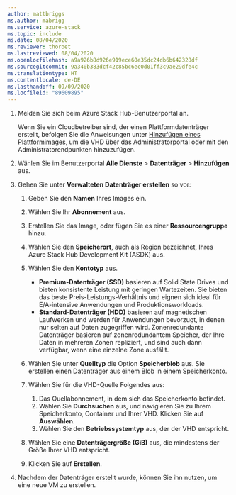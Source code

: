 ```yaml
---
author: mattbriggs
ms.author: mabrigg
ms.service: azure-stack
ms.topic: include
ms.date: 08/04/2020
ms.reviewer: thoroet
ms.lastreviewed: 08/04/2020
ms.openlocfilehash: a9a926b8d926e919ece60e35dc24db6b642328df
ms.sourcegitcommit: 9a340b383dcf42c85bc6ec0d01ff3c9ae29dfe4c
ms.translationtype: HT
ms.contentlocale: de-DE
ms.lasthandoff: 09/09/2020
ms.locfileid: "89609895"
---
```

1. Melden Sie sich beim Azure Stack Hub-Benutzerportal an.

    Wenn Sie ein Cloudbetreiber sind, der einen Plattformdatenträger erstellt, befolgen Sie die Anweisungen unter [Hinzufügen eines Plattformimages](/azure-stack/operator/azure-stack-add-vm-image.md#add-a-platform-image), um die VHD über das Administratorportal oder mit den Administratorendpunkten hinzuzufügen.

2. Wählen Sie im Benutzerportal **Alle Dienste** > **Datenträger** > **Hinzufügen** aus.

3. Gehen Sie unter **Verwalteten Datenträger erstellen** so vor:

    1. Geben Sie den **Namen** Ihres Images ein.
    2. Wählen Sie Ihr **Abonnement** aus.
    3. Erstellen Sie das Image, oder fügen Sie es einer **Ressourcengruppe** hinzu.
    4. Wählen Sie den **Speicherort**, auch als Region bezeichnet, Ihres Azure Stack Hub Development Kit (ASDK) aus.
    5. Wählen Sie den **Kontotyp** aus.
        - **Premium-Datenträger (SSD)** basieren auf Solid State Drives und bieten konsistente Leistung mit geringen Wartezeiten. Sie bieten das beste Preis-Leistungs-Verhältnis und eignen sich ideal für E/A-intensive Anwendungen und Produktionsworkloads.  
        - **Standard-Datenträger (HDD)** basieren auf magnetischen Laufwerken und werden für Anwendungen bevorzugt, in denen nur selten auf Daten zugegriffen wird. Zonenredundante Datenträger basieren auf zonenredundantem Speicher, der Ihre Daten in mehreren Zonen repliziert, und sind auch dann verfügbar, wenn eine einzelne Zone ausfällt.

    6. Wählen Sie unter **Quelltyp** die Option **Speicherblob** aus. Sie erstellen einen Datenträger aus einem Blob in einem Speicherkonto.
    7. Wählen Sie für die VHD-Quelle Folgendes aus:
        1. Das Quellabonnement, in dem sich das Speicherkonto befindet.
        1. Wählen Sie **Durchsuchen** aus, und navigieren Sie zu Ihrem Speicherkonto, Container und Ihrer VHD. Klicken Sie auf **Auswählen**.
        1. Wählen Sie den **Betriebssystemtyp** aus, der der VHD entspricht.
    8. Wählen Sie eine **Datenträgergröße (GiB)** aus, die mindestens der Größe Ihrer VHD entspricht.
    9. Klicken Sie auf **Erstellen**.

4. Nachdem der Datenträger erstellt wurde, können Sie ihn nutzen, um eine neue VM zu erstellen.